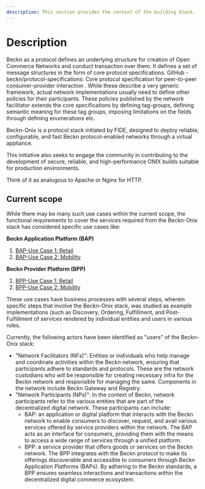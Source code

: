 ```yaml
---
description: This section provides the context of the building block.
---
```


# Description

Beckn as a protocol defines an underlying structure for creation of Open Commerce Networks and conduct transaction over them. It defines a set of message structures in the form of core protocol specifications. GitHub - beckn/protocol-specifications: Core protocol specification for peer-to-peer consumer-provider interaction . While these describe a very generic framework, actual network implementations usually need to define other policies for their participants. These policies published by the network facilitator extends the core specifications by defining tag-groups, defining semantic meaning for these tag groups, imposing limitations on the fields through defining enumerations etc.

Beckn-Onix is a protocol stack initiated by FIDE, designed to deploy reliable, configurable, and fast Beckn protocol-enabled networks through a virtual appliance.

This initiative also seeks to engage the community in contributing to the development of secure, reliable, and high-performance ONIX builds suitable for production environments.

Think of it as analogous to Apache or Nginx for HTTP.

## **Current scope**

While there may be many such use cases within the current scope, the functional requirements to cover the services required from the Beckn-Onix stack has considered specific use cases like:

**Beckn Application Platform (BAP)**

1. [BAP-Use Case 1: Retail](./../use-case-definitions/BAP/Beckn-Onix-retail-BAP.md)
2. [BAP-Use Case 2: Mobility](./../use-case-definitions/BAP/Beckn-Onix-Mobility-BAP.md)

**Beckn Provider Platform (BPP)**

1. [BPP-Use Case 1: Retail](./../use-case-definitions/BPP/Beckn-Onix-Retail-BPP.md)
2. [BPP-Use Case 2: Mobility](./../use-case-definitions/BPP/Beckn-Onix-Mobility-BPP.md)

These use cases have business processes with several steps, wherein specific steps that involve the Beckn-Onix stack, was studied as example implementations (such as Discovery, Ordering, Fulfillment, and Post-Fulfillment of services rendered by individual entities and users in various roles.&#x20;

Currently, the following actors have been identified as "users" of the Beckn-Onix stack:

* "Network Facilitators (NFs)": Entities or individuals who help manage and coordinate activities within the Beckn network, ensuring that participants adhere to standards and protocols. These are the network custodians who will be responsible for creating necessary infra for the Beckn network and responsible for managing the same. Components in the network include Beckn Gateway and Registry.
* "Network Participants (NPs)": In the context of Beckn, network participants refer to the various entities that are part of the decentralized digital network. These participants can include:
    - BAP: an application or digital platform that interacts with the Beckn network to enable consumers to discover, request, and avail various services offered by service providers within the network. The BAP acts as an interface for consumers, providing them with the means to access a wide range of services through a unified platform.
    - BPP: a service provider that offers goods or services on the Beckn network. The BPP integrates with the Beckn protocol to make its offerings discoverable and accessible to consumers through Beckn Application Platforms (BAPs). By adhering to the Beckn standards, a BPP ensures seamless interactions and transactions within the decentralized digital commerce ecosystem.
